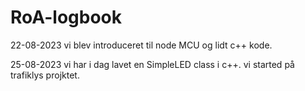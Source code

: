 # RoA-logbook
22-08-2023
vi blev introduceret til node MCU og lidt c++ kode.

25-08-2023
vi har i dag lavet en SimpleLED class i c++.
vi started på trafiklys projktet.

